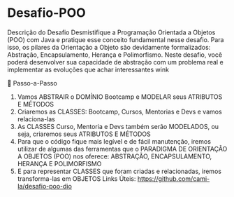 # Desafio-POO
Descrição do Desafio Desmistifique a Programação Orientada a Objetos (POO) com Java e pratique esse conceito fundamental nesse desafio. Para isso, os pilares da Orientação a Objeto são devidamente formalizados: Abstração, Encapsulamento, Herança e Polimorfismo. Neste desafio, você poderá desenvolver sua capacidade de abstração com um problema real e implementar as evoluções que achar interessantes wink

👣 Passo-a-Passo
1. Vamos ABSTRAIR o DOMÍNIO Bootcamp e MODELAR seus ATRIBUTOS E MÉTODOS
2. Criaremos as CLASSES: Bootcamp, Cursos, Mentorias e Devs e vamos relaciona-las
3. As CLASSES Curso, Mentoria e Devs também serão MODELADOS, ou seja, criaremos seus ATRIBUTOS E MÉTODOS
4. Para que o código fique mais legível e de fácil manutenção, iremos utilizar de algumas das ferramentas que o PARADIGMA DE ORIENTAÇÃO A OBJETOS (POO) nos oferece: ABSTRAÇÃO, ENCAPSULAMENTO, HERANÇA E POLIMORFISMO
5. E para representar CLASSES que foram criadas e relacionadas, iremos transforma-las em OBJETOS
Links Úteis: https://github.com/cami-la/desafio-poo-dio
